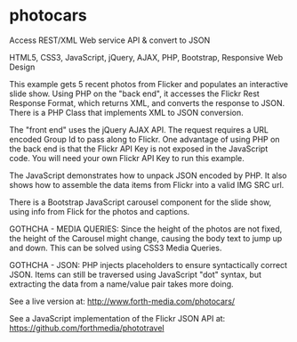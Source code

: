 photocars
==========

Access REST/XML Web service API & convert to JSON

HTML5, CSS3, JavaScript, jQuery, AJAX, PHP, Bootstrap, Responsive Web Design

This example gets 5 recent photos from Flicker and populates an interactive slide show. Using PHP on the "back end", it accesses the Flickr Rest Response Format, which returns XML, and converts the response to JSON. There is a PHP Class that implements XML to JSON conversion.

The "front end" uses the jQuery AJAX API. The request requires a URL encoded Group Id to pass along to Flickr. One advantage of using PHP on the back end is that the Flickr API Key is not exposed in the JavaScript code. You will need your own Flickr API Key to run this example.

The JavaScript demonstrates how to unpack JSON encoded by PHP. It also shows how to assemble the data items from Flickr into a valid IMG SRC url.

There is a Bootstrap JavaScript carousel component for the slide show, using info from Flick for the photos and captions.

GOTHCHA - MEDIA QUERIES:
Since the height of the photos are not fixed, the height of the Carousel might change, causing the body text to jump up and down. This can be solved using CSS3 Media Queries.

GOTHCHA - JSON:
PHP injects placeholders to ensure syntactically correct JSON. Items can still be traversed using JavaScript "dot" syntax, but extracting the data from a name/value pair takes more doing.

See a live version at:
http://www.forth-media.com/photocars/

See a JavaScript implementation of the Flickr JSON API at:
https://github.com/forthmedia/phototravel